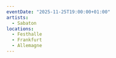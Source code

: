 ```yaml
---
eventDate: "2025-11-25T19:00:00+01:00"
artists:
  - Sabaton
locations:
  - Festhalle
  - Frankfurt
  - Allemagne
---
```

